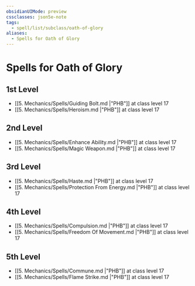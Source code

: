 ```yaml
---
obsidianUIMode: preview
cssclasses: json5e-note
tags:
  - spell/list/subclass/oath-of-glory
aliases:
  - Spells for Oath of Glory
---
```

# Spells for Oath of Glory

## 1st Level

- [[5. Mechanics/Spells/Guiding Bolt.md \|"PHB"]] at class level 17
- [[5. Mechanics/Spells/Heroism.md \|"PHB"]] at class level 17

## 2nd Level

- [[5. Mechanics/Spells/Enhance Ability.md \|"PHB"]] at class level 17
- [[5. Mechanics/Spells/Magic Weapon.md \|"PHB"]] at class level 17

## 3rd Level

- [[5. Mechanics/Spells/Haste.md \|"PHB"]] at class level 17
- [[5. Mechanics/Spells/Protection From Energy.md \|"PHB"]] at class level 17

## 4th Level

- [[5. Mechanics/Spells/Compulsion.md \|"PHB"]] at class level 17
- [[5. Mechanics/Spells/Freedom Of Movement.md \|"PHB"]] at class level 17

## 5th Level

- [[5. Mechanics/Spells/Commune.md \|"PHB"]] at class level 17
- [[5. Mechanics/Spells/Flame Strike.md \|"PHB"]] at class level 17
